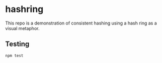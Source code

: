 # hashring

This repo is a demonstration of consistent hashing using a hash ring as a visual metaphor.

## Testing

`npm test`